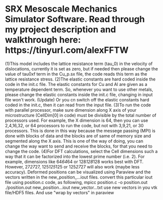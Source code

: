 <h1> SRX Mesoscale Mechanics Simulator Software. Read through my project description and walkthrough here: https://tinyurl.com/alexFFTW </h1>

(1)This model includes the lattice resistance term (tau_0) in the velocity of dislocations, currently it is set as zero, but if needed then please change the value of tau0xf term in the Cu_p.sx file, the code reads this term as the lattice resistance stress.
(2)The elastic constants are hard coded inside the code in the init.c file. The elastic constants for Cu and Al are given as a temperature dependent term. So, whenever you want to use other metals, please change the elastic constants inside the init.c file, changing in input file won't work. (Update) Or you cn switch off the elastic constants hard coded in the init.c, then it can read from the input file.
(3)To run the code with parallel processor, make sure dimension along X axis of your microstructure (CellDim[0] in code) must be divisible by the total number of processors used. For example, the X dimension is 64, then you can use 2,4,16,32, or 64 processors to run the code, but not with 3,9,21, or 30 processors. This is done in this way because the messege passing (MPI) is done with blocks of data and the blocks are of same of memory size and segmented along the X axis.
This is one of the way of doing, you can change the way want to send and receive the blocks, for that you need to change the code.
(4)For DFT calculations, select the Cell dimensions such a way that it can be factorized into the lowest prime number (i.e. 2). For example, dimensions like 64*64*64 or 128*128*128 works best with DFT. However, 27*27*27, 125*125*125 or 125*27*27 will also work (maybe less accuracy). 
Deformed positions can be visualized using Paraview and the vectors written in the new_position_...iout files. convert this particular iout file using position.c code, as following, 
mpicc position.c -o position.out
./position.out new_position...iout new_vector...txt
use new vectors in you vtk file/HDF5 files. And use "wrap by vectors" in paraview
